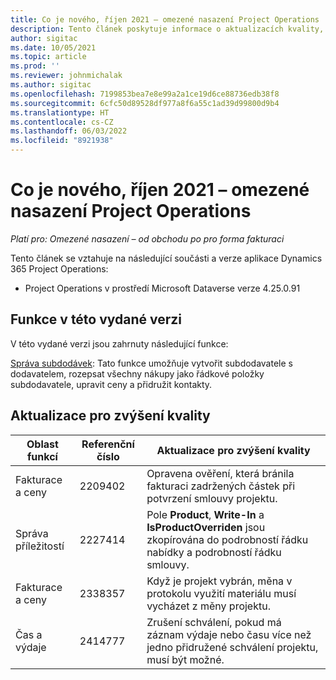 ```yaml
---
title: Co je nového, říjen 2021 – omezené nasazení Project Operations
description: Tento článek poskytuje informace o aktualizacích kvality, které jsou k dispozici ve verzi Project Operations z října 2021 pro omezené nasazení.
author: sigitac
ms.date: 10/05/2021
ms.topic: article
ms.prod: ''
ms.reviewer: johnmichalak
ms.author: sigitac
ms.openlocfilehash: 7199853bea7e8e99a2a1ce19d6ce88736edb38f8
ms.sourcegitcommit: 6cfc50d89528df977a8f6a55c1ad39d99800d9b4
ms.translationtype: HT
ms.contentlocale: cs-CZ
ms.lasthandoff: 06/03/2022
ms.locfileid: "8921938"
---
```

# <a name="whats-new-october-2021---project-operations-lite-deployment"></a>Co je nového, říjen 2021 – omezené nasazení Project Operations

_Platí pro: Omezené nasazení – od obchodu po pro forma fakturaci_

Tento článek se vztahuje na následující součásti a verze aplikace Dynamics 365 Project Operations:

  - Project Operations v prostředí Microsoft Dataverse verze 4.25.0.91


## <a name="features-included-in-this-release"></a>Funkce v této vydané verzi

V této vydané verzi jsou zahrnuty následující funkce:

[Správa subdodávek](../subcontracting/managing-subcontracts-overview.md): Tato funkce umožňuje vytvořit subdodavatele s dodavatelem, rozepsat všechny nákupy jako řádkové položky subdodavatele, upravit ceny a přidružit kontakty.


## <a name="quality-updates"></a>Aktualizace pro zvýšení kvality

| **Oblast funkcí** | **Referenční číslo** | **Aktualizace pro zvýšení kvality** |
| --- | --- | --- |
| Fakturace a ceny | 2209402 | Opravena ověření, která bránila fakturaci zadržených částek při potvrzení smlouvy projektu. |
|   Správa příležitostí | 2227414 | Pole **Product**, **Write-In** a **IsProductOverriden** jsou zkopírována do podrobností řádku nabídky a podrobností řádku smlouvy. |
| Fakturace a ceny | 2338357 | Když je projekt vybrán, měna v protokolu využití materiálu musí vycházet z měny projektu. |
| Čas a výdaje | 2414777 | Zrušení schválení, pokud má záznam výdaje nebo času více než jedno přidružené schválení projektu, musí být možné. |
